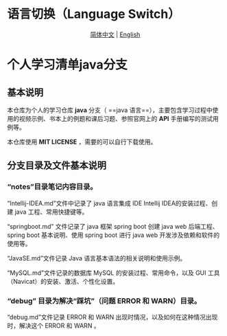# 语言切换（Language Switch）

<center><a href="https://github.com/TianLongMengXue/learn-ckecklist/blob/java/README.md">简体中文</a> | <a href="https://github.com/TianLongMengXue/learn-ckecklist/blob/java/README.en.md">English</a></center>

# 个人学习清单java分支

## 基本说明

本仓库为个人的学习仓库 **java** 分支（ ==java 语言==），主要包含学习过程中使用的视频示例、书本上的例题和课后习题、参照官网上的 **API** 手册编写的测试用例等。

本仓库使用 **MIT LICENSE** ，需要的可以自行下载使用。

## 分支目录及文件基本说明

###  “notes”目录笔记内容目录。

“Intellij-IDEA.md”文件中记录了 java 语言集成 IDE Intellij IDEA的安装过程、创建 java 工程、常用快捷键等。

“springboot.md” 文件记录了  java 框架  spring boot 创建 java web 后端工程、 spring boot 基本说明、使用 spring boot 进行  java web 开发涉及依赖和软件的使用等。

“JavaSE.md”文件记录 Java 语言基本语法的相关说明和使用示例。

“MySQL.md”文件记录的数据库 MySQL 的安装过程、常用命令，以及 GUI 工具（Navicat）的安装、激活、个性化设置。

### “debug” 目录为解决“踩坑”（问题 ERROR 和 WARN）目录。

“debug.md”文件记录 ERROR 和 WARN 出现时情况，以及如何在这种情况出现时，解决这个 ERROR 和 WARN 。

